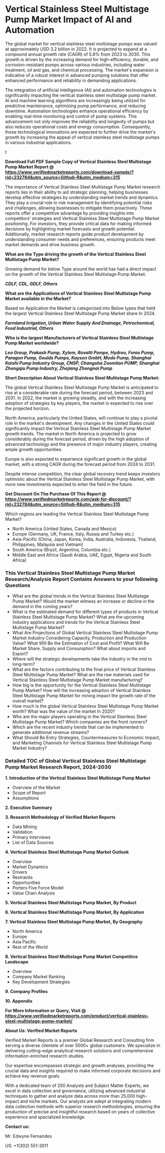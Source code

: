 <meta name="title" content="Global Vertical Stainless Steel Multistage Pump Market Impact of AI and Automation"><meta name="description" content="The global market for vertical stainless steel multistage pumps was valued at approximately USD 3.2 billion in 2022. It is projected to expand at a compound annual gro"><meta name="title" content="Vertical Stainless Steel Multistage Pump Market Size, Share, Scope, Trends, Growth, Opportunities, Analysis, Forecast"><h1>Vertical Stainless Steel Multistage Pump Market Impact of AI and Automation</h1><p>The global market for vertical stainless steel multistage pumps was valued at approximately USD 3.2 billion in 2022. It is projected to expand at a compound annual growth rate (CAGR) of 5.8% from 2023 to 2030. This growth is driven by the increasing demand for high-efficiency, durable, and corrosion-resistant pumps across various industries, including water treatment, oil and gas, and chemical processing. The market's expansion is indicative of a robust interest in advanced pumping solutions that offer enhanced performance and reliability in demanding applications.</p><p>The integration of artificial intelligence (AI) and automation technologies is significantly impacting the vertical stainless steel multistage pump market. AI and machine learning algorithms are increasingly being utilized for predictive maintenance, optimizing pump performance, and reducing downtime. Automation technologies enhance operational efficiency by enabling real-time monitoring and control of pump systems. This advancement not only improves the reliability and longevity of pumps but also reduces operational costs and energy consumption. Consequently, these technological innovations are expected to further drive the market's growth by increasing the appeal of vertical stainless steel multistage pumps in various industrial applications.</p>t</p><p id="" class=""><strong>Download Full PDF Sample Copy of Vertical Stainless Steel Multistage Pump Market Report @ <a href="https://www.verifiedmarketreports.com/download-sample/?rid=232784&utm_source=Github-R&utm_medium=315" target="_blank">https://www.verifiedmarketreports.com/download-sample/?rid=232784&utm_source=Github-R&utm_medium=315</a></strong></p><p>The importance of&nbsp;Vertical Stainless Steel Multistage Pump Market research reports lies in their ability to aid strategic planning, helping businesses develop effective strategies by understanding market trends and dynamics. They play a crucial role in risk management by identifying potential risks and challenges, allowing businesses to mitigate them proactively. These reports offer a competitive advantage by providing insights into competitors' strategies and Vertical Stainless Steel Multistage Pump Market positioning. For investors, they provide critical data for making informed decisions by highlighting market forecasts and growth potential. Additionally, market research reports guide product development by understanding consumer needs and preferences, ensuring products meet market demands and drive business growth.</p><p><strong>What are the&nbsp;Type driving the growth of the Vertical Stainless Steel Multistage Pump Market?</strong></p><p id="" class="">Growing demand for below Type around the world has had a direct impact on the growth of the Vertical Stainless Steel Multistage Pump Market:</p><em><strong>CDLF, CDL, GDLF, Others</strong></em></p><strong>What are the&nbsp;Applications&nbsp;of Vertical Stainless Steel Multistage Pump Market available in the Market?</strong></p><p id="" class="">Based on Application the Market is categorized into Below types that held the largest Vertical Stainless Steel Multistage Pump Market share In 2024.</p><em><strong>Farmland Irrigation, Urban Water Supply And Drainage, Petrochemical, Food Industrial, Others</strong></em></p><strong>Who is the largest Manufacturers of Vertical Stainless Steel Multistage Pump Market worldwide?</strong></p><p><em><strong>Leo Group, Prakash Pump, Xylem, Rovatti Pompe, Hydroo, Foras Pump, Paragon Pump, Goulds Pumps, Kaysen GmbH, Modo Pump, Shanghai Kaishi Pump Industry Group, CNSP, Changsha Zoomlian PUMP, Shanghai Zhongqiu Pump Industry, Zhejiang Zhongnai Pump</strong></em></p><p id="" class=""><strong>Short Description About Vertical Stainless Steel Multistage Pump Market:</strong></p><p>The global Vertical Stainless Steel Multistage Pump Market is anticipated to rise at a considerable rate during the forecast period, between 2023 and 2031. In 2022, the market is growing steadily, and with the increasing adoption of strategies by key players, the market is expected to rise over the projected horizon.</p><p>North America, particularly the United States, will continue to play a pivotal role in the market's development. Any changes in the United States could significantly impact the Vertical Stainless Steel Multistage Pump Market growth trends. The market in North America is projected to grow considerably during the forecast period, driven by the high adoption of advanced technology and the presence of major industry players, creating ample growth opportunities.</p><p>Europe is also expected to experience significant growth in the global market, with a strong CAGR during the forecast period from 2024 to 2031.</p><p>Despite intense competition, the clear global recovery trend keeps investors optimistic about the Vertical Stainless Steel Multistage Pump Market, with more new investments expected to enter the field in the future.</p><p id="" class=""><strong>Get Discount On The Purchase Of This Report @ <a href="https://www.verifiedmarketreports.com/ask-for-discount/?rid=232784&utm_source=Github-R&utm_medium=315" target="_blank">https://www.verifiedmarketreports.com/ask-for-discount/?rid=232784&utm_source=Github-R&utm_medium=315</a></strong></p>Which regions are leading the Vertical Stainless Steel Multistage Pump Market?</p><ul><li>North America (United States, Canada and Mexico)</li><li>Europe (Germany, UK, France, Italy, Russia and Turkey etc.)</li><li>Asia-Pacific (China, Japan, Korea, India, Australia, Indonesia, Thailand, Philippines, Malaysia and Vietnam)</li><li>South America (Brazil, Argentina, Columbia etc.)</li><li>Middle East and Africa (Saudi Arabia, UAE, Egypt, Nigeria and South Africa)</li></ul><h3 id="" class="">This Vertical Stainless Steel Multistage Pump Market Research/Analysis Report Contains Answers to your following Questions</h3><ul><li>What are the global trends in the Vertical Stainless Steel Multistage Pump Market? Would the market witness an increase or decline in the demand in the coming years?</li><li>What is the estimated demand for different types of products in Vertical Stainless Steel Multistage Pump Market? What are the upcoming industry applications and trends for the Vertical Stainless Steel Multistage Pump Market?</li><li>What Are Projections of Global Vertical Stainless Steel Multistage Pump Market Industry Considering Capacity, Production and Production Value? What Will Be the Estimation of Cost and Profit? What Will Be Market Share, Supply and Consumption? What about imports and Export?</li><li>Where will the strategic developments take the industry in the mid to long-term?</li><li>What are the factors contributing to the final price of Vertical Stainless Steel Multistage Pump Market? What are the raw materials used for Vertical Stainless Steel Multistage Pump Market manufacturing?</li><li>How big is the opportunity for the Vertical Stainless Steel Multistage Pump Market? How will the increasing adoption of Vertical Stainless Steel Multistage Pump Market for mining impact the growth rate of the overall market?</li><li>How much is the global Vertical Stainless Steel Multistage Pump Market worth? What was the value of the market In 2020?</li><li>Who are the major players operating in the Vertical Stainless Steel Multistage Pump Market? Which companies are the front runners?</li><li>Which are the recent industry trends that can be implemented to generate additional revenue streams?</li><li>What Should Be Entry Strategies, Countermeasures to Economic Impact, and Marketing Channels for Vertical Stainless Steel Multistage Pump Market Industry?</li></ul><h3 id="" class="">Detailed TOC of Global Vertical Stainless Steel Multistage Pump Market Research Report, 2024-2030</h3><p id="" class=""><strong>1. Introduction of the Vertical Stainless Steel Multistage Pump Market</strong></p><ul><li>Overview of the Market</li><li>Scope of Report</li><li>Assumptions</li></ul><p id="" class=""><strong>2. Executive Summary</strong></p><p id="" class=""><strong>3. Research Methodology of Verified Market Reports</strong></p><ul><li>Data Mining</li><li>Validation</li><li>Primary Interviews</li><li>List of Data Sources</li></ul><p id="" class=""><strong>4. Vertical Stainless Steel Multistage Pump Market Outlook</strong></p><ul><li>Overview</li><li>Market Dynamics</li><li>Drivers</li><li>Restraints</li><li>Opportunities</li><li>Porters Five Force Model</li><li>Value Chain Analysis</li></ul><p id="" class=""><strong>5. Vertical Stainless Steel Multistage Pump Market, By Product</strong></p><p id="" class=""><strong>6. Vertical Stainless Steel Multistage Pump Market, By Application</strong></p><p id="" class=""><strong>7. Vertical Stainless Steel Multistage Pump Market, By Geography</strong></p><ul><li>North America</li><li>Europe</li><li>Asia Pacific</li><li>Rest of the World</li></ul><p id="" class=""><strong>8. Vertical Stainless Steel Multistage Pump Market Competitive Landscape</strong></p><ul><li>Overview</li><li>Company Market Ranking</li><li>Key Development Strategies</li></ul><p id="" class=""><strong>9. Company Profiles</strong></p><p id="" class=""><strong>10. Appendix</strong></p><p id="" class=""><strong>For More Information or Query, Visit @ <a href="https://www.verifiedmarketreports.com/product/vertical-stainless-steel-multistage-pump-market/" target="_blank">https://www.verifiedmarketreports.com/product/vertical-stainless-steel-multistage-pump-market/</a></strong></p><p id="" class=""><strong>About Us: Verified Market Reports</strong></p><p id="" class="">Verified Market Reports is a premier Global Research and Consulting firm serving a diverse clientele of over 5000+ global customers. We specialize in delivering cutting-edge analytical research solutions and comprehensive information-enriched research studies.</p><p id="" class="">Our expertise encompasses strategic and growth analyses, providing the crucial data and insights required to make informed corporate decisions and achieve key revenue goals.</p><p id="" class="">With a dedicated team of 250 Analysts and Subject Matter Experts, we excel in data collection and governance, utilizing advanced industrial techniques to gather and analyze data across more than 25,000 high-impact and niche markets. Our analysts are adept at integrating modern data collection methods with superior research methodologies, ensuring the production of precise and insightful research based on years of collective experience and specialized knowledge.</p><p id="" class=""><strong>Contact us:</strong></p><p id="" class="">Mr. Edwyne Fernandes</p><p id="" class="">US: +1(302) 551-2611</p>